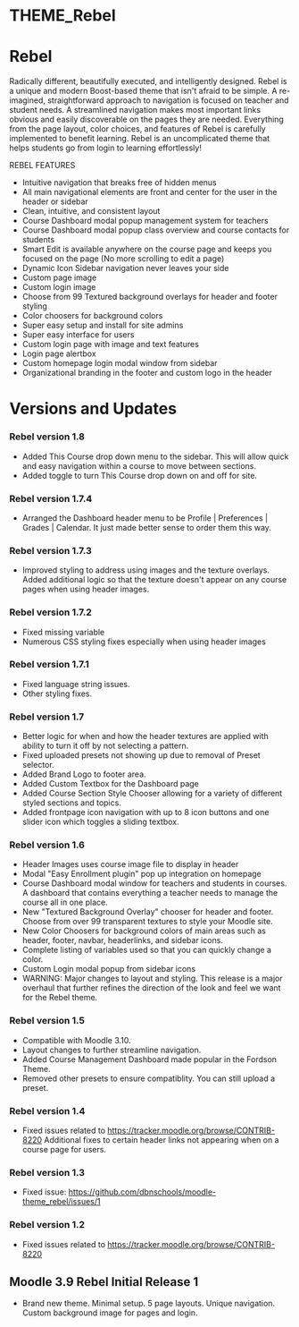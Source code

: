 THEME_Rebel
===========

# Rebel
Radically different, beautifully executed, and intelligently designed.  Rebel is a unique and modern Boost-based theme that isn't afraid to be simple.  A re-imagined, straightforward approach to navigation is focused on teacher and student needs.  A streamlined navigation makes most important links obvious and easily discoverable on the pages they are needed. Everything from the page layout, color choices, and features of Rebel is carefully implemented to benefit learning.  Rebel is an uncomplicated theme that helps students go from login to learning effortlessly! 

REBEL FEATURES
* Intuitive navigation that breaks free of hidden menus
* All main navigational elements are front and center for the user in the header or sidebar
* Clean, intuitive, and consistent layout
* Course Dashboard modal popup management system for teachers
* Course Dashboard modal popup class overview and course contacts for students 
* Smart Edit is available anywhere on the course page and keeps you focused on the page (No more scrolling to edit a page)
* Dynamic Icon Sidebar navigation never leaves your side
* Custom page image
* Custom login image
* Choose from 99 Textured background overlays for header and footer styling
* Color choosers for background colors
* Super easy setup and install for site admins
* Super easy interface for users
* Custom login page with image and text features
* Login page alertbox
* Custom homepage login modal window from sidebar
* Organizational branding in the footer and custom logo in the header

# Versions and Updates

### Rebel version 1.8
* Added This Course drop down menu to the sidebar.  This will allow quick and easy navigation within a course to move between sections.
* Added toggle to turn This Course drop down on and off for site.

### Rebel version 1.7.4
* Arranged the Dashboard header menu to be Profile | Preferences | Grades | Calendar.  It just made better sense to order them this way. 

### Rebel version 1.7.3
* Improved styling to address using images and the texture overlays.  Added additional logic so that the texture doesn't appear on any course pages when using header images.

### Rebel version 1.7.2
* Fixed missing variable
* Numerous CSS styling fixes especially when using header images

### Rebel version 1.7.1
* Fixed language string issues.
* Other styling fixes. 

### Rebel version 1.7
* Better logic for when and how the header textures are applied with ability to turn it off by not selecting a pattern.
* Fixed uploaded presets not showing up due to removal of Preset selector.
* Added Brand Logo to footer area.
* Added Custom Textbox for the Dashboard page
* Added Course Section Style Chooser allowing for a variety of different styled sections and topics.
* Added frontpage icon navigation with up to 8 icon buttons and one slider icon which toggles a sliding textbox.

### Rebel version 1.6
* Header Images uses course image file to display in header
* Modal "Easy Enrollment plugin" pop up integration on homepage
* Course Dashboard modal window for teachers and students in courses.  A dashboard that contains everything a teacher needs to manage the course all in one place.
* New "Textured Background Overlay" chooser for header and footer.  Choose from over 99 transparent textures to style your Moodle site.
* New Color Choosers for background colors of main areas such as header, footer, navbar, headerlinks, and sidebar icons.
* Complete listing of variables used so that you can quickly change a color.  
* Custom Login modal popup from sidebar icons
* WARNING: Major changes to layout and styling.  This release is a major overhaul that further refines the direction of the look and feel we want for the Rebel theme.

### Rebel version 1.5
* Compatible with Moodle 3.10.
* Layout changes to further streamline navigation.
* Added Course Management Dashboard made popular in the Fordson Theme.
* Removed other presets to ensure compatiblity.  You can still upload a preset.  

### Rebel version 1.4
* Fixed issues related to https://tracker.moodle.org/browse/CONTRIB-8220  Additional fixes to certain header links not appearing when on a course page for users.

### Rebel version 1.3
* Fixed issue: https://github.com/dbnschools/moodle-theme_rebel/issues/1

### Rebel version 1.2
* Fixed issues related to https://tracker.moodle.org/browse/CONTRIB-8220

## Moodle 3.9 Rebel Initial Release 1
* Brand new theme.  Minimal setup.  5 page layouts.  Unique navigation.  Custom background image for pages and login.
